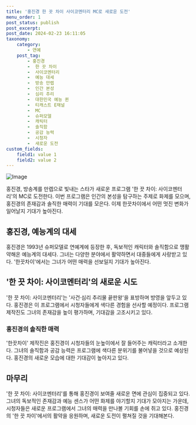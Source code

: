```yaml
---
title: '홍진경 한 끗 차이 사이코멘터리 MC로 새로운 도전'
menu_order: 1
post_status: publish
post_excerpt: 
post_date: 2024-02-23 16:11:05
taxonomy:
    category:
        - 연예
    post_tag:
        - 홍진경
        -  한 끗 차이
        -  사이코멘터리
        -  예능 대세
        -  방송 만렙
        -  인간 본성
        -  심리 추리
        -  대한민국 예능 퀸
        -  티캐스트 E채널
        -  MC
        -  슈퍼모델
        -  캐릭터
        -  솔직함
        -  공감 능력
        -  시청자
        -  새로운 도전
custom_fields:
    field1: value 1
    field2: value 2
---
```


![Image](https://ssl.pstatic.net/mimgnews/image/109/2024/02/22/0005022468_001_20240222155507752.jpg?type=w540)

홍진경, 방송계를 만렙으로 빛내는 스타가 새로운 프로그램 '한 끗 차이: 사이코멘터리'의 MC로 도전한다. 이번 프로그램은 인간의 본성을 탐구하는 주제로 화제를 모으며, 홍진경의 존재감과 솔직한 매력이 기대를 모은다. 이제 한끗차이에서 어떤 멋진 변화가 일어날지 기대가 높아진다.
## 홍진경, 예능계의 대세
홍진경은 1993년 슈퍼모델로 연예계에 등장한 후, 독보적인 캐릭터와 솔직함으로 맹활약해온 예능계의 대세다. 그녀는 다양한 분야에서 활약하면서 대중들에게 사랑받고 있다. '한끗차이'에서는 그녀가 어떤 매력을 선보일지 기대가 높아진다.
## '한 끗 차이: 사이코멘터리'의 새로운 시도
'한 끗 차이: 사이코멘터리'는 '사건‧심리 추리물 끝판왕'을 표방하며 방영을 앞두고 있다. 홍진경은 이 프로그램에서 시청자들에게 색다른 경험을 선사할 예정이다. 프로그램 제작진도 그녀의 존재감을 높이 평가하며, 기대감을 고조시키고 있다.
### 홍진경의 솔직한 매력
'한끗차이' 제작진은 홍진경이 시청자들의 눈높이에서 잘 들어주는 캐릭터라고 소개한다. 그녀의 솔직함과 공감 능력은 프로그램에 색다른 분위기를 불어넣을 것으로 예상된다. 홍진경의 새로운 모습에 대한 기대감이 높아지고 있다.
## 마무리
'한 끗 차이: 사이코멘터리'를 통해 홍진경이 보여줄 새로운 면에 관심이 집중되고 있다. 그녀의 독보적인 존재감과 예능 센스가 어떤 화제를 야기할지 기대가 모아지는 가운데, 시청자들은 새로운 프로그램에서 그녀의 매력을 만나볼 기회를 손에 쥐고 있다. 홍진경의 '한 끗 차이'에서의 활약을 응원하며, 새로운 도전이 펼쳐질 것을 기대해본다.
